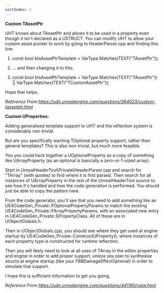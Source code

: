 ```yaml
---
sortIndex: 2
---
```


**Custom TAssetPtr**

UHT knows about TAssetPtr and allows it to be used in a property even though it isn't declared as a USTRUCT. You can modify UHT to allow your custom asset pointer to work by going to HeaderParser.cpp and finding this line:

1. const bool bIsAssetPtrTemplate = VarType.Matches(TEXT("TAssetPtr"));

1. ... and then changing it to this:

1. const bool bIsAssetPtrTemplate = VarType.Matches(TEXT("TAssetPtr")) || VarType.Matches(TEXT("TCustomAssetPtr"));


Hope that helps.

*Reference From <https://udn.unrealengine.com/questions/364023/custom-tassetptr.html>*


**Custom UProperties:**

Adding generalised template support to UHT and the reflection system is considerably non-trivial.

But are you specifically wanting TOptional property support, rather than general templates? This is also non-trivial, but much more feasible.

You you could hack together a UOptionalProperty as a copy of something like UArrayProperty (as an optional is basically a zero-or-1-sized array).

Start in UnrealHeaderTool\\Private\\HeaderParser.cpp and search for "TArray" (with quotes) to find where it is first parsed. Then search for all instances of UArrayProperty in the rest of the UnrealHeaderTool source to see how it's handled and how the code generation is performed. You should just be able to copy the pattern here.

From the code generator, you'll see that you need to add something like an UE4CodeGen_Private::FOptionalPropertyParams to match the existing UE4CodeGen_Private::FArrayPropertyParams, with an associated new entry in UE4CodeGen_Private::EPropertyClass. All of these are in UObjectGlobals.h.

Then in UObjectGlobals.cpp, you should see where they get used at engine startup by UE4CodeGen_Private::ConstructUProperty(), where instances of each property type is constructed for runtime reflection.

Then you will likely need to look at all uses of TArray in the editor properties and engine in order to add proper support, unless you plan to synthesise structs at engine startup (like your FBBDamageEffectOptional) in order to simulate that support.

I hope this is sufficient information to get you going,

*Reference From <https://udn.unrealengine.com/questions/441180/view.html>*